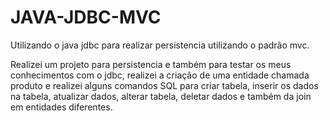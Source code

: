# JAVA-JDBC-MVC
Utilizando o java jdbc para realizar persistencia utilizando o padrão mvc.

Realizei um projeto para persistencia e também para testar os meus conhecimentos com o jdbc, realizei a criação de uma entidade chamada produto e realizei alguns comandos SQL
para criar tabela, inserir os dados na tabela, atualizar dados, alterar tabela, deletar dados e também da join em entidades diferentes.
